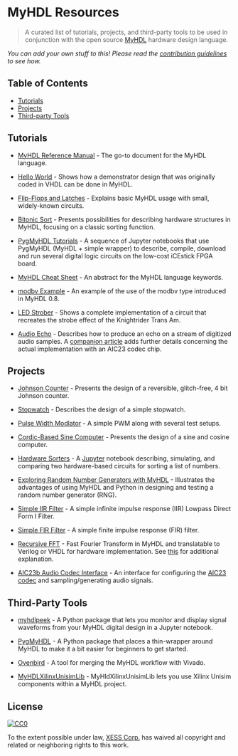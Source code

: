 # MyHDL Resources

> A curated list of tutorials, projects, and third-party tools to be used in conjunction with the
open source [MyHDL](http://myhdl.org/) hardware design language.

*You can add your own stuff to this! Please read the [contribution guidelines](contributing.md) to see how.*



## Table of Contents

<!-- TOC depthFrom:2 depthTo:6 withLinks:1 updateOnSave:1 orderedList:0 -->

- [Tutorials](#tutorials)
- [Projects](#projects)
- [Third-party Tools](#third-party-tools)

<!-- /TOC -->


## Tutorials

- [MyHDL Reference Manual](http://docs.myhdl.org/en/stable/) -
The go-to document for the MyHDL language.

- [Hello World](http://myhdl.org/docs/examples/helloworld.html) -
Shows how a demonstrator design that was originally coded in VHDL can be done in MyHDL.

- [Flip-Flops and Latches](http://myhdl.org/docs/examples/flipflops.html) -
Explains basic MyHDL usage with small, widely-known circuits.

- [Bitonic Sort](http://myhdl.org/docs/examples/bitonic/) -
Presents possibilities for describing hardware structures in MyHDL, focusing on
a classic sorting function.

- [PygMyHDL Tutorials](https://github.com/xesscorp/pygmyhdl#getting-started) -
A sequence of Jupyter notebooks that use PygMyHDL (MyHDL + simple wrapper)
to describe, compile, download and run several digital logic circuits on the
low-cost iCEstick FPGA board.

- [MyHDL Cheat Sheet](https://bitbucket.org/nico-dev/myhdl_cheat_sheet/src) -
An abstract for the MyHDL language keywords.

- [modbv Example](https://bitbucket.org/cfelton/examples/src/tip/rrs_modbv/) - 
An example of the use of the modbv type introduced in MyHDL 0.8.

- [LED Strober](https://www.fpgarelated.com/showarticle/25.php) - 
Shows a complete implementation of a circuit that recreates
the strobe effect of the Knightrider Trans Am.

- [Audio Echo](https://www.fpgarelated.com/showarticle/34.php) -
Describes how to produce an echo on a stream of digitized audio samples.
A [companion article](https://www.fpgarelated.com/showarticle/41.php) adds further details
concerning the actual implementation with an AIC23 codec chip.

## Projects

- [Johnson Counter](http://myhdl.org/docs/examples/jc2.html) -
Presents the design of a reversible, glitch-free, 4 bit Johnson counter.

- [Stopwatch](http://myhdl.org/docs/examples/stopwatch/) -
Describes the design of a simple stopwatch.

- [Pulse Width Modlator](https://bitbucket.org/cfelton/examples/src/tip/pwm?at=default) -
A simple PWM along with several test setups.

- [Cordic-Based Sine Computer](http://myhdl.org/docs/examples/sinecomp/) -
Presents the design of a sine and cosine computer.

- [Hardware Sorters](https://github.com/xesscorp/Hardware-Sorters) -
A [Jupyter](jupyter.org) notebook describing, simulating, and comparing 
two hardware-based circuits for sorting a list of numbers.

- [Exploring Random Number Generators with MyHDL](https://github.com/xesscorp/CAT-Board/blob/master/tests/RNG_with_MyHDL.ipynb) -
Illustrates the advantages of using MyHDL and Python in designing and testing a random number generator (RNG).

- [Simple IIR Filter](https://bitbucket.org/cfelton/examples/src/tip/siir/) -
A simple infinite impulse response (IIR) Lowpass Direct Form I Filter.

- [Simple FIR Filter](https://bitbucket.org/cfelton/examples/src/tip/firfilt?at=default) -
A simple finite impulse response (FIR) filter.

- [Recursive FFT](https://bitbucket.org/cfelton/examples/src/tip/rfft/) -
Fast Fourier Transform in MyHDL and translatable to Verilog or VHDL for hardware implementation.
See [this](https://www.dsprelated.com/showcode/16.php) for additional explanation.

- [AIC23b Audio Codec Interface](https://bitbucket.org/cfelton/examples/src/tip/mycores/aic23?at=default) -
An interface for configuring the [AIC23 codec](http://www.ti.com/product/TLV320AIC23B) and sampling/generating audio signals.

## Third-Party Tools

- [myhdlpeek](https://github.com/xesscorp/myhdlpeek) - 
A Python package that lets you monitor and display signal waveforms from your MyHDL digital design in a Jupyter notebook.

- [PygMyHDL](https://github.com/xesscorp/pygmyhdl) - 
A Python package that places a thin-wrapper around MyHDL to make it a bit easier for
beginners to get started.

- [Ovenbird](https://github.com/hgomersall/Ovenbird) - 
A tool for merging the MyHDL workflow with Vivado.

- [MyHDLXilinxUnisimLib](https://bitbucket.org/nico-dev/myhdl_xilinx_unisim_lib/) - 
MyHldXilinxUnisimLib lets you use Xilinx Unisim components within a MyHDL project.


## License

[![CC0](http://mirrors.creativecommons.org/presskit/buttons/88x31/svg/cc-zero.svg)](https://creativecommons.org/publicdomain/zero/1.0/)

To the extent possible under law, [XESS Corp.](http://xess.com) has waived all copyright and related or neighboring rights to this work.
